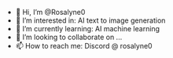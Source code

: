 - 👋 Hi, I’m @Rosalyne0
- 👀 I’m interested in: AI text to image generation
- 🌱 I’m currently learning: AI machine learning
- 💞️ I’m looking to collaborate on ...
- 📫 How to reach me: Discord @ rosalyne0

<!---
Rosalyne0/Rosalyne0 is a ✨ special ✨ repository because its `README.md` (this file) appears on your GitHub profile.
You can click the Preview link to take a look at your changes.
--->
